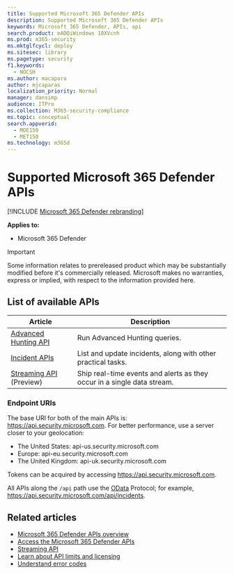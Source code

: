 ```yaml
---
title: Supported Microsoft 365 Defender APIs
description: Supported Microsoft 365 Defender APIs
keywords: Microsoft 365 Defender, APIs, api
search.product: eADQiWindows 10XVcnh
ms.prod: m365-security
ms.mktglfcycl: deploy
ms.sitesec: library
ms.pagetype: security
f1.keywords: 
  - NOCSH
ms.author: macapara
author: mjcaparas
localization_priority: Normal
manager: dansimp
audience: ITPro
ms.collection: M365-security-compliance
ms.topic: conceptual
search.appverid: 
  - MOE150
  - MET150
ms.technology: m365d
---
```


# Supported Microsoft 365 Defender APIs 

[!INCLUDE [Microsoft 365 Defender rebranding](../includes/microsoft-defender.md)]

**Applies to:**
- Microsoft 365 Defender

> [!IMPORTANT]
> Some information relates to prereleased product which may be substantially modified before it's commercially released. Microsoft makes no warranties, express or implied, with respect to the information provided here.

## List of available APIs

Article | Description
-|-
[Advanced Hunting API](api-advanced-hunting.md) | Run Advanced Hunting queries.
[Incident APIs](api-incident.md) | List and update incidents, along with other practical tasks.
[Streaming API](streaming-api.md) (Preview) | Ship real-time events and alerts as they occur in a single data stream.

### Endpoint URIs

The base URI for both of the main APIs is: https://api.security.microsoft.com. For better performance, use a server closer to your geolocation:

- The United States: api-us.security.microsoft.com
- Europe: api-eu.security.microsoft.com
- The United Kingdom: api-uk.security.microsoft.com

Tokens can be acquired by accessing https://api.security.microsoft.com.

All APIs along the `/api` path use the [OData](/odata/overview) Protocol; for example, https://api.security.microsoft.com/api/incidents.

## Related articles

- [Microsoft 365 Defender APIs overview](api-overview.md)
- [Access the Microsoft 365 Defender APIs](api-access.md)
- [Streaming API](../defender-endpoint/raw-data-export.md)
- [Learn about API limits and licensing](api-terms.md)
- [Understand error codes](api-error-codes.md)
